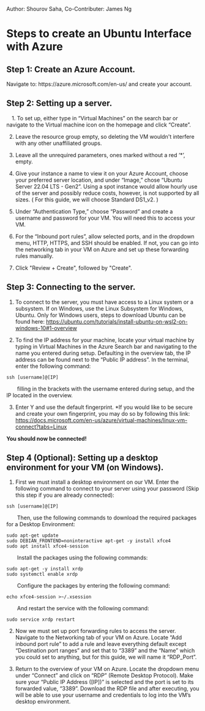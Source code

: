 Author: Shourov Saha,
Co-Contributer: James Ng
<h1>Steps to create an Ubuntu Interface with Azure</h1>
<h2>Step 1: Create an Azure Account.</h2>
Navigate to: https://azure.microsoft.com/en-us/ and create your account.

<h2>Step 2: Setting up a server.</h2>
&emsp;1. To set up, either type in “Virtual Machines” on the search bar or navigate to the Virtual machine icon on the homepage and click “Create”.

2. Leave the resource group empty, so deleting the VM wouldn't interfere with any other unaffiliated groups.

3. Leave all the unrequired parameters, ones marked without a red ‘*’, empty.

4. Give your instance a name to view it on your Azure Account, choose your preferred server location, and under “Image,” chose “Ubuntu Server 22.04 LTS - Gen2”.
Using a spot instance would allow hourly use of the server and possibly reduce costs, however, is not supported by all sizes.
( For this guide, we will choose Standard DS1_v2. ) 

5. Under “Authentication Type,” choose “Password” and create a username and password for your VM. You will need this to access your VM.

6. For the “Inbound port rules”, allow selected ports, and in the dropdown menu, HTTP, HTTPS, and SSH should be enabled. If not, you can go into the networking tab in your VM on Azure and set up these forwarding rules manually.

7. Click "Review + Create", followed by "Create".


<h2>Step 3: Connecting to the server.</h2>

1. To connect to the server, you must have access to a Linux system or a subsystem. If on Windows, use the Linux Subsystem for Windows, Ubuntu. 
Only for Windows users, steps to download Ubuntu can be found here: https://ubuntu.com/tutorials/install-ubuntu-on-wsl2-on-windows-10#1-overview

2. To find the IP address for your machine, locate your virtual machine by typing in Virtual Machines in the Azure Search bar and navigating to the name you entered during setup. Defaulting in the overview tab, the IP address can be found next to the “Public IP address”. In the terminal, enter the following command:
```
ssh [username]@[IP]
```
&emsp;&emsp;filling in the brackets with the username entered during setup, and the IP located in the overview.

3. Enter Y and use the default fingerprint.
*If you would like to be secure and create your own fingerprint, you may do so by following this link: https://docs.microsoft.com/en-us/azure/virtual-machines/linux-vm-connect?tabs=Linux

**You should now be connected!**


<h2>Step 4 (Optional): Setting up a desktop environment for your VM (on Windows).</h2>

1. First we must install a desktop environment on our VM.
Enter the following command to connect to your server using your password (Skip this step if you are already connected):
```
ssh [username]@[IP]
```
&emsp;&emsp;Then, use the following commands to download the required packages for a Desktop Environment:
```
sudo apt-get update
sudo DEBIAN_FRONTEND=noninteractive apt-get -y install xfce4
sudo apt install xfce4-session
```
&emsp;&emsp;Install the packages using the following commands:
```
sudo apt-get -y install xrdp
sudo systemctl enable xrdp
```
&emsp;&emsp;Configure the packages by entering the following command:
```
echo xfce4-session >~/.xsession
```
&emsp;&emsp;And restart the service with the following command:
```
sudo service xrdp restart
```

2. Now we must set up port forwarding rules to access the server. Navigate to the Networking tab of your VM on Azure. Locate “Add inbound port rule” to add a rule and leave everything default except “Destination port ranges” and set that to “3389” and the “Name” which you could set to anything, but for this guide, we will name it “RDP_Port”. 

3. Return to the overview of your VM on Azure. Locate the dropdown menu under “Connect” and click on “RDP” (Remote Desktop Protocol). Make sure your “Public IP Address ([IP])” is selected and the port is set to its forwarded value, “3389”. Download the RDP file and after executing, you will be able to use your username and credentials to log into the VM’s desktop environment.
